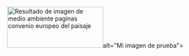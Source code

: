 <img src="https://encrypted-tbn0.gstatic.com/images?q=tbn:ANd9GcRhPIuv608tiMSmBpch40rxVpYDsvgOAp-zsZF7hDcNeCuVdQvtxw&amp;s" jsaction="load:str.tbn" class="rg_ic rg_i" alt="Resultado de imagen de medio ambiente paginas convenio europeo del paisaje" onload="typeof google==='object'&amp;&amp;google.aft&amp;&amp;google.aft(this)" style="width: 224px; height: 96px; margin-left: 0px; margin-right: 0px; margin-top: 27px;" src="https://encrypted-tbn0.gstatic.com/images?q=tbn:ANd9GcRhPIuv608tiMSmBpch40rxVpYDsvgOAp-zsZF7hDcNeCuVdQvtxw&amp;s">alt="Mi imagen de prueba">

